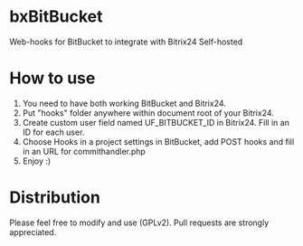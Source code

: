 bxBitBucket
========

Web-hooks for BitBucket to integrate with Bitrix24 Self-hosted

How to use
==========

1. You need to have both working BitBucket and Bitrix24.
2. Put "hooks" folder anywhere within document root of your Bitrix24.
3. Create custom user field named UF_BITBUCKET_ID in Bitrix24. Fill in an ID for each user.
4. Choose Hooks in a project settings in BitBucket, add POST hooks and fill in an URL for commithandler.php
5. Enjoy :)

Distribution
============

Please feel free to modify and use (GPLv2).
Pull requests are strongly appreciated.
